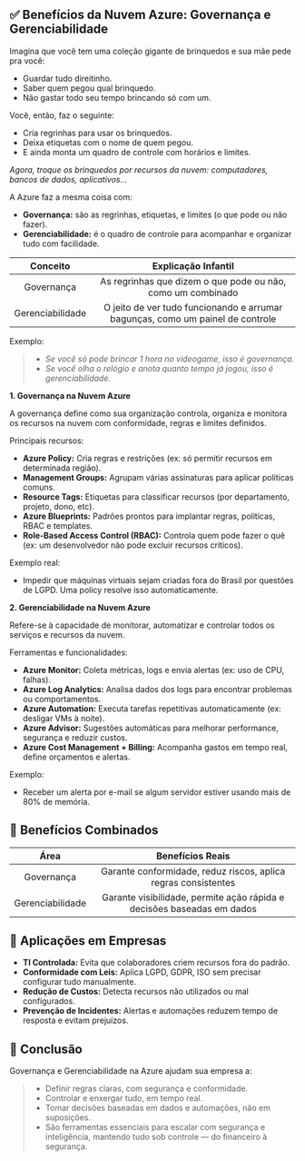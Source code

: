 ## ✅ **Benefícios da Nuvem Azure: Governança e Gerenciabilidade**  

Imagina que você tem uma coleção gigante de brinquedos e sua mãe pede pra você:  
- Guardar tudo direitinho.
- Saber quem pegou qual brinquedo.
- Não gastar todo seu tempo brincando só com um.  

Você, então, faz o seguinte:
- Cria regrinhas para usar os brinquedos.
- Deixa etiquetas com o nome de quem pegou.
- E ainda monta um quadro de controle com horários e limites.

*Agora, troque os brinquedos por recursos da nuvem: computadores, bancos de dados, aplicativos...*

A Azure faz a mesma coisa com:
- **Governança:** são as regrinhas, etiquetas, e limites (o que pode ou não fazer).
- **Gerenciabilidade:** é o quadro de controle para acompanhar e organizar tudo com facilidade.

|Conceito|Explicação Infantil|
|:---:|:---:|
|Governança|As regrinhas que dizem o que pode ou não, como um combinado|
|Gerenciabilidade|O jeito de ver tudo funcionando e arrumar bagunças, como um painel de controle|

Exemplo:
> - *Se você só pode brincar 1 hora no videogame, isso é governança.*
> - *Se você olha o relógio e anota quanto tempo já jogou, isso é gerenciabilidade.*
  
**1. Governança na Nuvem Azure**  

A governança define como sua organização controla, organiza e monitora os recursos na nuvem com conformidade, regras e limites definidos.  
  
Principais recursos:
- **Azure Policy:** Cria regras e restrições (ex: só permitir recursos em determinada região).
- **Management Groups:** Agrupam várias assinaturas para aplicar políticas comuns.
- **Resource Tags:** Etiquetas para classificar recursos (por departamento, projeto, dono, etc).
- **Azure Blueprints:** Padrões prontos para implantar regras, políticas, RBAC e templates.
- **Role-Based Access Control (RBAC):** Controla quem pode fazer o quê (ex: um desenvolvedor não pode excluir recursos críticos).

Exemplo real:  
- Impedir que máquinas virtuais sejam criadas fora do Brasil por questões de LGPD. Uma policy resolve isso automaticamente.

**2. Gerenciabilidade na Nuvem Azure**  
  
Refere-se à capacidade de monitorar, automatizar e controlar todos os serviços e recursos da nuvem.  
  
Ferramentas e funcionalidades:
- **Azure Monitor:** Coleta métricas, logs e envia alertas (ex: uso de CPU, falhas).
- **Azure Log Analytics:** Analisa dados dos logs para encontrar problemas ou comportamentos.
- **Azure Automation:** Executa tarefas repetitivas automaticamente (ex: desligar VMs à noite).
- **Azure Advisor:** Sugestões automáticas para melhorar performance, segurança e reduzir custos.
- **Azure Cost Management + Billing:** Acompanha gastos em tempo real, define orçamentos e alertas.
  
Exemplo: 
- Receber um alerta por e-mail se algum servidor estiver usando mais de 80% de memória.  
  
## 🧠 **Benefícios Combinados**
  
|Área|Benefícios Reais|
|:---:|:---:|
|Governança|Garante conformidade, reduz riscos, aplica regras consistentes|
|Gerenciabilidade|Garante visibilidade, permite ação rápida e decisões baseadas em dados|
  
## 💼 **Aplicações em Empresas**  

- **TI Controlada:** Evita que colaboradores criem recursos fora do padrão.
- **Conformidade com Leis:** Aplica LGPD, GDPR, ISO sem precisar configurar tudo manualmente.
- **Redução de Custos:** Detecta recursos não utilizados ou mal configurados.
- **Prevenção de Incidentes:** Alertas e automações reduzem tempo de resposta e evitam prejuízos.

## 🎯 **Conclusão**  
  
Governança e Gerenciabilidade na Azure ajudam sua empresa a:
> - Definir regras claras, com segurança e conformidade.
> - Controlar e enxergar tudo, em tempo real.
> - Tomar decisões baseadas em dados e automações, não em suposições.
> - São ferramentas essenciais para escalar com segurança e inteligência, mantendo tudo sob controle — do financeiro à segurança.